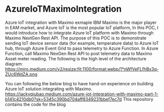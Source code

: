 # AzureIoTMaximoIntegration
Azure IoT integration with Maximo exmaple
IBM Maximo is the major player in EAM market, and Azure IoT is the most popular IoT platform, In this POC, I would introduce how to integrate Azure IoT platform with Maximo through Maximo NextGen Rest API. The purpose of this POC is to demonstrate sending IoT device sensor data (for example, temperature data) to Azure IoT hub, through Azure Event Grid to pass telemetry to Azure Function. In Azure Function, call Maximo NexGen Rest API to post telemetry data to Maximo Asset meter reading. The following is the high level of the architecture diagram:
https://miro.medium.com/v2/resize:fit:1100/format:webp/1*nWfVeFLfhBx3q-ZUc6WdZA.png

You can following the below blog to have hand-on experience on building Azure IoT solution integrating with Maximo. 
https://jackyqiubao.medium.com/azure-iot-integration-with-maximo-part-1-b141c4210db0?sk=5345c390bd704aff8349231bbef7ec7d
This repository contains the code for the blog
